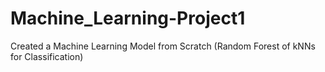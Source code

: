 # Machine_Learning-Project1
Created a Machine Learning Model from Scratch (Random Forest of kNNs for Classification)
